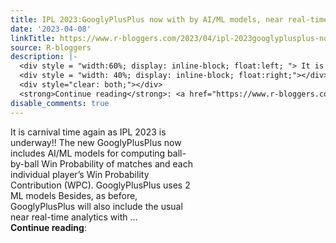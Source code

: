 ```yaml
---
title: IPL 2023:GooglyPlusPlus now with by AI/ML models, near real-time analytics!
date: '2023-04-08'
linkTitle: https://www.r-bloggers.com/2023/04/ipl-2023googlyplusplus-now-with-by-ai-ml-models-near-real-time-analytics/
source: R-bloggers
description: |-
  <div style = "width:60%; display: inline-block; float:left; "> It is carnival time again as IPL 2023 is underway!! The new GooglyPlusPlus now includes AI/ML models for computing ball-by-ball Win Probability of matches and each individual player’s Win Probability Contribution (WPC). GooglyPlusPlus uses 2 ML models Besides, as before, GooglyPlusPlus will also include the usual near real-time analytics with ...</div>
  <div style = "width: 40%; display: inline-block; float:right;"></div>
  <div style="clear: both;"></div>
  <strong>Continue reading</strong>: <a href="https://www.r-bloggers.com/2023/04/ip ...
disable_comments: true
---
```

<div style = "width:60%; display: inline-block; float:left; "> It is carnival time again as IPL 2023 is underway!! The new GooglyPlusPlus now includes AI/ML models for computing ball-by-ball Win Probability of matches and each individual player’s Win Probability Contribution (WPC). GooglyPlusPlus uses 2 ML models Besides, as before, GooglyPlusPlus will also include the usual near real-time analytics with ...</div>
<div style = "width: 40%; display: inline-block; float:right;"></div>
<div style="clear: both;"></div>
<strong>Continue reading</strong>: <a href="https://www.r-bloggers.com/2023/04/ip ...